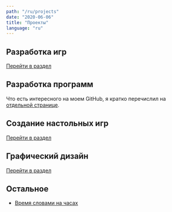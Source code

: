 ```yaml
---
path: "/ru/projects"
date: "2020-06-06"
title: "Проекты"
language: "ru"
---
```


## Разработка игр

[Перейти в раздел](/ru/gamedev)

## Разработка программ

Что есть интересного на моем GitHub, я кратко перечислил на [отдельной странице](/ru/projects/github).

## Создание настольных игр

[Перейти в раздел](/ru/board-games)

## Графический дизайн

[Перейти в раздел](/ru/design)

## Остальное

- [Время словами на часах](/ru/projects/word-clock)
